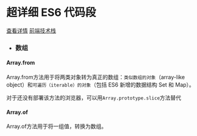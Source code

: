 # 超详细 ES6 代码段

[查看详情](https://www.jianshu.com/p/17b1a00fa3c3)                                     [前端技术栈](https://github.com/1562841176/es6CodeFragment/blob/master/img/frontEndTechStack.png "logo")

* ### 数组
#### Array.from
Array.from方法用于将两类对象转为真正的数组：`类似数组的对象`（array-like object）和`可遍历（iterable）的对象`（包括 ES6 新增的数据结构 Set 和 Map）。

对于还没有部署该方法的浏览器，可以用`Array.prototype.slice`方法替代
#### Array.of
Array.of方法用于将一组值，转换为数组。
